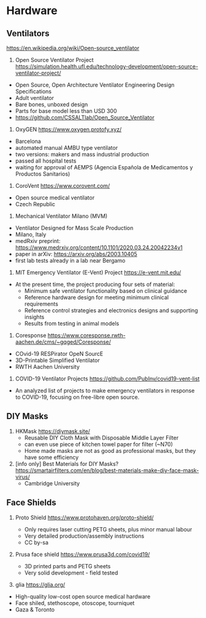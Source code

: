 # Hardware

## Ventilators

https://en.wikipedia.org/wiki/Open-source_ventilator

1. Open Source Ventilator Project https://simulation.health.ufl.edu/technology-development/open-source-ventilator-project/
  - Open Source, Open Architecture Ventilator Engineering Design Specifications
  - Adult ventilator
  - Bare bones, unboxed design
  - Parts for base model less than USD 300
  - https://github.com/CSSALTlab/Open_Source_Ventilator
1. OxyGEN https://www.oxygen.protofy.xyz/
  - Barcelona
  - automated manual AMBU type ventilator
  - two versions: makers and mass industrial production
  - passed all hospital tests
  - waiting for approval of AEMPS (Agencia Española de Medicamentos y Productos Sanitarios)
1. CoroVent https://www.corovent.com/
  - Open source medical ventilator
  - Czech Republic
1. Mechanical Ventilator Milano (MVM)
  - Ventilator Designed for Mass Scale Production
  - Milano, Italy
  - medRxiv preprint: https://www.medrxiv.org/content/10.1101/2020.03.24.20042234v1
  - paper in arXiv: https://arxiv.org/abs/2003.10405
  - first lab tests already in a lab near Bergamo
1. MIT Emergency Ventilator (E-Vent) Project https://e-vent.mit.edu/ 
  - At the present time, the project  producing four sets of material:
     - Minimum safe ventilator functionality based on clinical guidance
     - Reference hardware design for meeting minimum clinical requirements
     - Reference control strategies and electronics designs and supporting insights
     - Results from testing in animal models
1. Coresponse https://www.coresponse.rwth-aachen.de/cms/~gqged/Coresponse/
  - COvid-19 RESPirator OpeN SourcE
  - 3D-Printable Simplified Ventilator
  - RWTH Aachen University
1. COVID-19 Ventilator Projects https://github.com/PubInv/covid19-vent-list
  - An analyzed list of projects to make emergency ventilators in response to COVID-19, focusing on free-libre open source.


## DIY Masks

1. HKMask https://diymask.site/
   - Reusable DIY Cloth Mask with Disposable Middle Layer Filter
   - can even use piece of kitchen towel paper for filter (~N70)
   - Home made masks are not as good as professional masks, but they have some efficiency
1. [info only] Best Materials for DIY Masks? https://smartairfilters.com/en/blog/best-materials-make-diy-face-mask-virus/
   - Cambridge University 
  
## Face Shields

1. Proto Shield https://www.protohaven.org/proto-shield/
   - Only requires laser cutting PETG sheets, plus minor manual labour
   - Very detailed production/assembly instructions
   - CC by-sa

1. Prusa face shield https://www.prusa3d.com/covid19/
   - 3D printed parts and PETG sheets
   - Very solid development - field tested
1. glia https://glia.org/
  - High-quality low-cost open source medical hardware
  - Face shiled, stethoscope, otoscope, tourniquet
  - Gaza & Toronto
